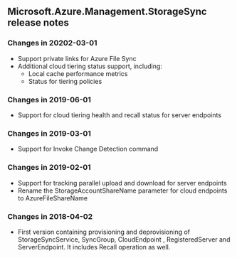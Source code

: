 ## Microsoft.Azure.Management.StorageSync release notes

### Changes in 20202-03-01

- Support private links for Azure File Sync
- Additional cloud tiering status support, including:
    - Local cache performance metrics
    - Status for tiering policies

### Changes in 2019-06-01

- Support for cloud tiering health and recall status for server endpoints

### Changes in 2019-03-01

- Support for Invoke Change Detection command

### Changes in 2019-02-01

- Support for tracking parallel upload and download for server endpoints
- Rename the StorageAccountShareName parameter for cloud endpoints to AzureFileShareName

### Changes in 2018-04-02

- First version containing provisioning and deprovisioning of StorageSyncService, SyncGroup, CloudEndpoint , RegisteredServer and ServerEndpoint. It includes Recall operation as well.